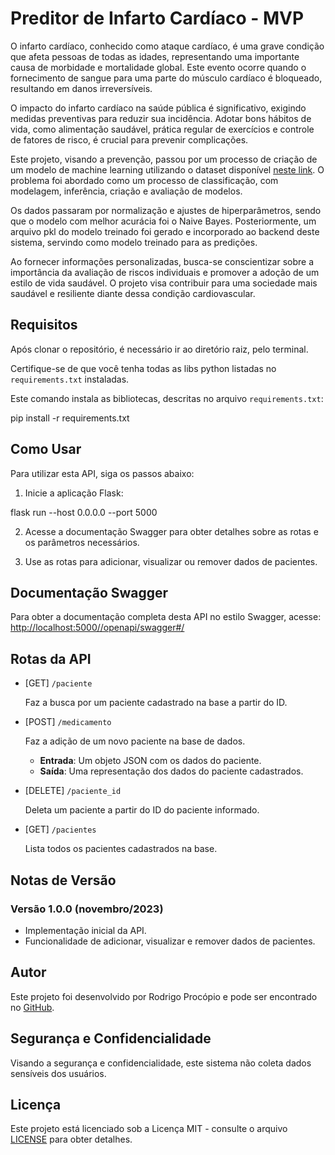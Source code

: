 # Preditor de Infarto Cardíaco - MVP


O infarto cardíaco, conhecido como ataque cardíaco, é uma grave condição que afeta pessoas de todas as idades, representando uma importante causa de morbidade e mortalidade global. 
Este evento ocorre quando o fornecimento de sangue para uma parte do músculo cardíaco é bloqueado, resultando em danos irreversíveis.

O impacto do infarto cardíaco na saúde pública é significativo, exigindo medidas preventivas para reduzir sua incidência. 
Adotar bons hábitos de vida, como alimentação saudável, prática regular de exercícios e controle de fatores de risco, é crucial para prevenir complicações.

Este projeto, visando a prevenção, passou por um processo de criação de um modelo de machine learning utilizando o dataset disponível [neste link](https://github.com/RodrigoProcopio/CAD_Prediction_Database). 
O problema foi abordado como um processo de classificação, com modelagem, inferência, criação e avaliação de modelos.

Os dados passaram por normalização e ajustes de hiperparâmetros, sendo que o modelo com melhor acurácia foi o Naive Bayes. 
Posteriormente, um arquivo pkl do modelo treinado foi gerado e incorporado ao backend deste sistema, servindo como modelo treinado para as predições.

Ao fornecer informações personalizadas, busca-se conscientizar sobre a importância da avaliação de riscos individuais e promover a adoção de um estilo de vida saudável. 
O projeto visa contribuir para uma sociedade mais saudável e resiliente diante dessa condição cardiovascular.


## Requisitos

Após clonar o repositório, é necessário ir ao diretório raiz, pelo terminal.

Certifique-se de que você tenha  todas as libs python listadas no `requirements.txt` instaladas.

Este comando instala as bibliotecas, descritas no arquivo `requirements.txt`:

pip install -r requirements.txt

## Como Usar

Para utilizar esta API, siga os passos abaixo:

1. Inicie a aplicação Flask:

  flask run --host 0.0.0.0 --port 5000

2. Acesse a documentação Swagger para obter detalhes sobre as rotas e os parâmetros necessários.

3. Use as rotas para adicionar, visualizar ou remover dados de pacientes.

## Documentação Swagger

Para obter a documentação completa desta API no estilo Swagger, acesse: 
[http://localhost:5000//openapi/swagger#/](http://localhost:5000//openapi/swagger#/)

## Rotas da API

- [GET] `/paciente`

  Faz a busca por um paciente cadastrado na base a partir do ID.

- [POST] `/medicamento`

  Faz a adição de um novo paciente na base de dados.

  - **Entrada**: Um objeto JSON com os dados do paciente.
  - **Saída**: Uma representação dos dados do paciente cadastrados.

- [DELETE] `/paciente_id`

  Deleta um paciente a partir do ID do paciente informado.

- [GET] `/pacientes`

  Lista todos os pacientes cadastrados na base.

## Notas de Versão

### Versão 1.0.0 (novembro/2023)

- Implementação inicial da API.
- Funcionalidade de adicionar, visualizar e remover dados de pacientes.

## Autor

Este projeto foi desenvolvido por Rodrigo Procópio e pode ser encontrado no [GitHub](https://github.com/RodrigoProcopio).

## Segurança e Confidencialidade

Visando a segurança e confidencialidade, este sistema não coleta dados sensíveis dos usuários.

## Licença

Este projeto está licenciado sob a Licença MIT - consulte o arquivo [LICENSE](https://github.com/RodrigoProcopio/MVP_Predicao_Infarto_Cardiaco/blob/main/MVP_Predicao_Infarto_Cardiaco_API/LICENSE.md) para obter detalhes.
